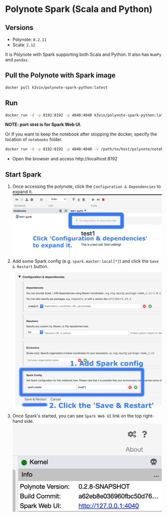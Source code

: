 # Polynote Spark (Scala and Python)

## Versions
* Polynote: `0.2.11`
* Scala: `2.12`

It is Polynote with Spark supporting both Scala and Python. It also has `NumPy` and `pandas`.

## Pull the Polynote with Spark image
  ```bash
  docker pull k3vin/polynote-spark-python:latest
  ```

## Run
  ```bash
  docker run -d -p 8192:8192 -p 4040:4040 k3vin/polynote-spark-python:latest
  ```
  **NOTE: port `4040` is for Spark Web UI.**
  
  Or If you want to keep the notebook after stopping the docker, specify the location of `notebooks` folder.
  ```bash
  docker run -d -p 8192:8192 -p 4040:4040 -v /path/to/host/polynote/notebooks:/polynote/notebooks k3vin/polynote-spark-python:latest
  ``` 

* Open the browser and access http://localhost:8192

## Start Spark
1. Once accessing the polynote, click the `Configuration & Dependencies` to expand it.
  ![Configuration & Dependencies](https://github.com/Kevin-Lee/kevin-docker/raw/master/polynotes/polynote-spark-python/polynote-spark-python1.png)
2. Add some Spark config (e.g. `spark.master`: `local[*]`) and click the `Save & Restart` button.
  ![Save & Restart](https://github.com/Kevin-Lee/kevin-docker/raw/master/polynotes/polynote-spark-python/polynote-spark-python2.png)
3. Once Spark's started, you can see `Spark Web UI` link on the top right-hand side.
  ![Spark Web UI link](https://github.com/Kevin-Lee/kevin-docker/raw/master/polynotes/polynote-spark-python/polynote-spark-python3.png) 
